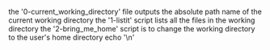 the '0-current_working_directory' file outputs the absolute path name of the current working directory
the '1-listit' script lists all the files in the working directory
the '2-bring_me_home' script is to change the working directory to the user's home directory
echo '\n'
